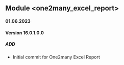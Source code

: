 ## Module <one2many_excel_report>

#### 01.06.2023
#### Version 16.0.1.0.0
##### ADD
- Initial commit for One2many Excel Report 
